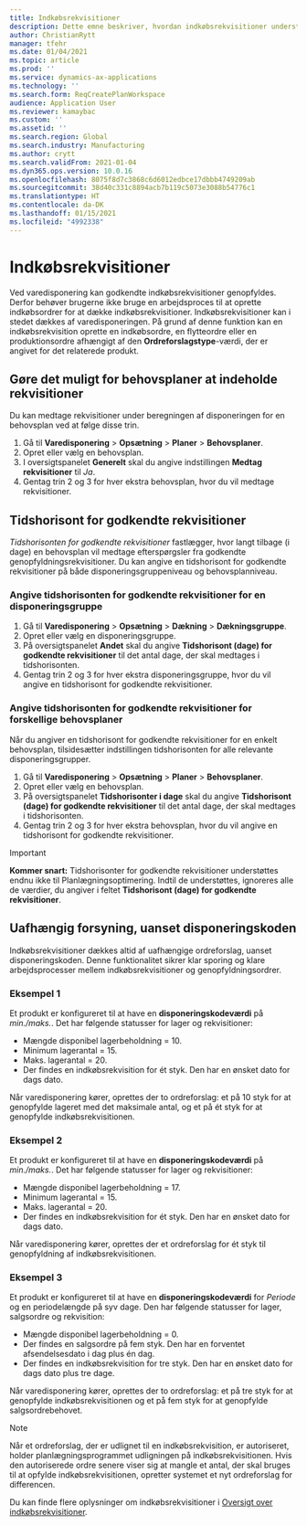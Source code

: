 ```yaml
---
title: Indkøbsrekvisitioner
description: Dette emne beskriver, hvordan indkøbsrekvisitioner understøttes i Planlægningsoptimering.
author: ChristianRytt
manager: tfehr
ms.date: 01/04/2021
ms.topic: article
ms.prod: ''
ms.service: dynamics-ax-applications
ms.technology: ''
ms.search.form: ReqCreatePlanWorkspace
audience: Application User
ms.reviewer: kamaybac
ms.custom: ''
ms.assetid: ''
ms.search.region: Global
ms.search.industry: Manufacturing
ms.author: crytt
ms.search.validFrom: 2021-01-04
ms.dyn365.ops.version: 10.0.16
ms.openlocfilehash: 8075f8d7c3868c6d6012edbce17dbbb4749209ab
ms.sourcegitcommit: 38d40c331c8894acb7b119c5073e3088b54776c1
ms.translationtype: HT
ms.contentlocale: da-DK
ms.lasthandoff: 01/15/2021
ms.locfileid: "4992338"
---
```

# <a name="purchase-requisitions"></a>Indkøbsrekvisitioner

Ved varedisponering kan godkendte indkøbsrekvisitioner genopfyldes. Derfor behøver brugerne ikke bruge en arbejdsproces til at oprette indkøbsordrer for at dække indkøbsrekvisitioner. Indkøbsrekvisitioner kan i stedet dækkes af varedisponeringen. På grund af denne funktion kan en indkøbsrekvisition oprette en indkøbsordre, en flytteordre eller en produktionsordre afhængigt af den **Ordreforslagstype**-værdi, der er angivet for det relaterede produkt.

## <a name="enable-master-plans-to-include-requisitions"></a>Gøre det muligt for behovsplaner at indeholde rekvisitioner

Du kan medtage rekvisitioner under beregningen af disponeringen for en behovsplan ved at følge disse trin.

1. Gå til **Varedisponering** \> **Opsætning** \> **Planer** \> **Behovsplaner**.
1. Opret eller vælg en behovsplan.
1. I oversigtspanelet **Generelt** skal du angive indstillingen **Medtag rekvisitioner** til *Ja*.
1. Gentag trin 2 og 3 for hver ekstra behovsplan, hvor du vil medtage rekvisitioner.

## <a name="approved-requisitions-time-fence"></a>Tidshorisont for godkendte rekvisitioner

*Tidshorisonten for godkendte rekvisitioner* fastlægger, hvor langt tilbage (i dage) en behovsplan vil medtage efterspørgsler fra godkendte genopfyldningsrekvisitioner. Du kan angive en tidshorisont for godkendte rekvisitioner på både disponeringsgruppeniveau og behovsplanniveau.

### <a name="set-the-approved-requisitions-time-fence-for-a-coverage-group"></a>Angive tidshorisonten for godkendte rekvisitioner for en disponeringsgruppe

1. Gå til **Varedisponering** \> **Opsætning** \> **Dækning** \> **Dækningsgruppe**.
1. Opret eller vælg en disponeringsgruppe.
1. På oversigtspanelet **Andet** skal du angive **Tidshorisont (dage) for godkendte rekvisitioner** til det antal dage, der skal medtages i tidshorisonten.
1. Gentag trin 2 og 3 for hver ekstra disponeringsgruppe, hvor du vil angive en tidshorisont for godkendte rekvisitioner.

### <a name="set-the-approved-requisitions-time-fence-for-individual-master-plans"></a>Angive tidshorisonten for godkendte rekvisitioner for forskellige behovsplaner

Når du angiver en tidshorisont for godkendte rekvisitioner for en enkelt behovsplan, tilsidesætter indstillingen tidshorisonten for alle relevante disponeringsgrupper.

1. Gå til **Varedisponering** \> **Opsætning** \> **Planer** \> **Behovsplaner**.
1. Opret eller vælg en behovsplan.
1. På oversigtspanelet **Tidshorisonter i dage** skal du angive **Tidshorisont (dage) for godkendte rekvisitioner** til det antal dage, der skal medtages i tidshorisonten.
1. Gentag trin 2 og 3 for hver ekstra behovsplan, hvor du vil angive en tidshorisont for godkendte rekvisitioner.

> [!IMPORTANT]
> **Kommer snart:** Tidshorisonter for godkendte rekvisitioner understøttes endnu ikke til Planlægningsoptimering. Indtil de understøttes, ignoreres alle de værdier, du angiver i feltet **Tidshorisont (dage) for godkendte rekvisitioner**.

## <a name="independent-supply-regardless-of-coverage-code"></a>Uafhængig forsyning, uanset disponeringskoden

Indkøbsrekvisitioner dækkes altid af uafhængige ordreforslag, uanset disponeringskoden. Denne funktionalitet sikrer klar sporing og klare arbejdsprocesser mellem indkøbsrekvisitioner og genopfyldningsordrer.

### <a name="example-1"></a>Eksempel 1

Et produkt er konfigureret til at have en **disponeringskodeværdi** på *min./maks.*. Det har følgende statusser for lager og rekvisitioner:

- Mængde disponibel lagerbeholdning = 10.
- Minimum lagerantal = 15.
- Maks. lagerantal = 20.
- Der findes en indkøbsrekvisition for ét styk. Den har en ønsket dato for dags dato.

Når varedisponering kører, oprettes der to ordreforslag: et på 10 styk for at genopfylde lageret med det maksimale antal, og et på ét styk for at genopfylde indkøbsrekvisitionen.

### <a name="example-2"></a>Eksempel 2

Et produkt er konfigureret til at have en **disponeringskodeværdi** på *min./maks.*. Det har følgende statusser for lager og rekvisitioner:

- Mængde disponibel lagerbeholdning = 17.
- Minimum lagerantal = 15.
- Maks. lagerantal = 20.
- Der findes en indkøbsrekvisition for ét styk. Den har en ønsket dato for dags dato.

Når varedisponering kører, oprettes der et ordreforslag for ét styk til genopfyldning af indkøbsrekvisitionen.

### <a name="example-3"></a>Eksempel 3

Et produkt er konfigureret til at have en **disponeringskodeværdi** for *Periode* og en periodelængde på syv dage. Den har følgende statusser for lager, salgsordre og rekvisition:

- Mængde disponibel lagerbeholdning = 0.
- Der findes en salgsordre på fem styk. Den har en forventet afsendelsesdato i dag plus én dag.
- Der findes en indkøbsrekvisition for tre styk. Den har en ønsket dato for dags dato plus tre dage.

Når varedisponering kører, oprettes der to ordreforslag: et på tre styk for at genopfylde indkøbsrekvisitionen og et på fem styk for at genopfylde salgsordrebehovet.

> [!NOTE]
> Når et ordreforslag, der er udlignet til en indkøbsrekvisition, er autoriseret, holder planlægningsprogrammet udligningen på indkøbsrekvisitionen. Hvis den autoriserede ordre senere viser sig at mangle et antal, der skal bruges til at opfylde indkøbsrekvisitionen, opretter systemet et nyt ordreforslag for differencen.

Du kan finde flere oplysninger om indkøbsrekvisitioner i [Oversigt over indkøbsrekvisitioner](../../procurement/purchase-requisitions-overview.md).
